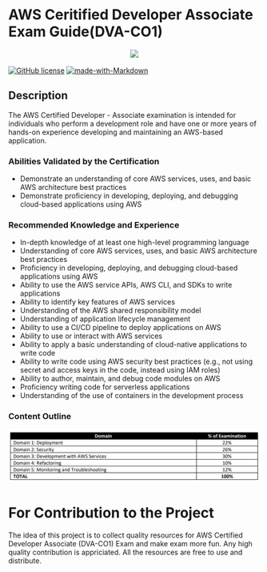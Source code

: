 <div align="center">
<p align="center">
  <h1 align="left">AWS Ceritified Developer Associate Exam Guide(DVA-CO1)</h1>
   <img src="https://d1.awsstatic.com/training-and-certification/Certification%20Badges/AWS-Certified_Developer_Associate_512x512.6d5f0ad35de66966c96f8e408e4fd919c1a2d753.png">
</p>
</div>

[![GitHub license](https://img.shields.io/github/license/Naereen/StrapDown.js.svg)](https://github.com/kisancodes/AWS-Ceritified-Developer-Associate/blob/main/LICENSE)
[![made-with-Markdown](https://img.shields.io/badge/Made%20with-Markdown-1f425f.svg)](http://commonmark.org)

## Description

The AWS Certified Developer - Associate examination is intended for individuals who perform a development
role and have one or more years of hands-on experience developing and maintaining an AWS-based application.

### Abilities Validated by the Certification

- Demonstrate an understanding of core AWS services, uses, and basic AWS architecture best practices
- Demonstrate proficiency in developing, deploying, and debugging cloud-based applications using AWS

### Recommended Knowledge and Experience

- In-depth knowledge of at least one high-level programming language
- Understanding of core AWS services, uses, and basic AWS architecture best practices
- Proficiency in developing, deploying, and debugging cloud-based applications using AWS
- Ability to use the AWS service APIs, AWS CLI, and SDKs to write applications
- Ability to identify key features of AWS services
- Understanding of the AWS shared responsibility model
- Understanding of application lifecycle management
- Ability to use a CI/CD pipeline to deploy applications on AWS
- Ability to use or interact with AWS services
- Ability to apply a basic understanding of cloud-native applications to write code
- Ability to write code using AWS security best practices (e.g., not using secret and access keys in the code, instead using IAM roles)
- Ability to author, maintain, and debug code modules on AWS
- Proficiency writing code for serverless applications
- Understanding of the use of containers in the development process

### Content Outline

![AWS Certified Developer Associate Exam content](/images/content-outline.png)

# For Contribution to the Project

The idea of this project is to collect quality resources for AWS Certified Developer Associate (DVA-CO1) Exam and make exam more fun. Any high quality contribution is appriciated. All the resources are free to use and distribute.
